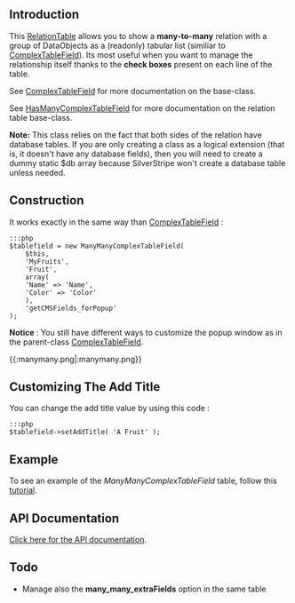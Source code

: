 ## Introduction

This [RelationTable](RelationTable) allows you to show a **many-to-many** relation with a group of DataObjects as a
(readonly) tabular list (similiar to [ComplexTableField](ComplexTableField)). Its most useful when you want to manage
the relationship itself thanks to the **check boxes** present on each line of the table.

See [ComplexTableField](ComplexTableField) for more documentation on the base-class.

See [HasManyComplexTableField](HasManyComplexTableField) for more documentation on the relation table base-class.

**Note:** This class relies on the fact that both sides of the relation have database tables. If you are only creating a
class as a logical extension (that is, it doesn't have any database fields), then you will need to create a dummy static
$db array because SilverStripe won't create a database table unless needed.

## Construction

It works exactly in the same way than [ComplexTableField](ComplexTableField) :

	:::php
	$tablefield = new ManyManyComplexTableField(
	    $this,
	    'MyFruits',
	    'Fruit',
	    array(
		'Name' => 'Name',
		'Color' => 'Color'
	    ),
	    'getCMSFields_forPopup'
	);


**Notice** : You still have different ways to customize the popup window as in the parent-class
[ComplexTableField](ComplexTableField).

{{:manymany.png|:manymany.png}}


## Customizing The Add Title

You can change the add title value by using this code :

	:::php
	$tablefield->setAddTitle( 'A Fruit' );


## Example

To see an example of the *ManyManyComplexTableField* table, follow this
[tutorial](tutorial/5-dataobject-relationship-management).

## API Documentation

[Click here for the API
documentation](http://api.silverstripe.org/trunk/forms/fields-relational/ManyManyComplexTableField.html).

## Todo

*  Manage also the **many_many_extraFields** option in the same table
